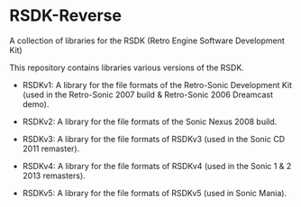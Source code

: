 # RSDK-Reverse
A collection of libraries for the RSDK (Retro Engine Software Development Kit)

This repository contains libraries various versions of the RSDK.

- RSDKv1: A library for the file formats of the Retro-Sonic Development Kit (used in the Retro-Sonic 2007 build & Retro-Sonic 2006 Dreamcast demo). 

- RSDKv2: A library for the file formats of the Sonic Nexus 2008 build.

- RSDKv3: A library for the file formats of RSDKv3 (used in the Sonic CD 2011 remaster).

- RSDKv4: A library for the file formats of RSDKv4 (used in the Sonic 1 & 2 2013 remasters).

- RSDKv5: A library for the file formats of RSDKv5 (used in Sonic Mania).
